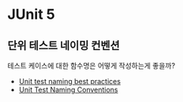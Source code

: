 # JUnit 5

## 단위 테스트 네이밍 컨벤션
테스트 케이스에 대한 함수명은 어떻게 작성하는게 좋을까?

- [Unit test naming best practices](https://stackoverflow.com/questions/155436/unit-test-naming-best-practices)
- [Unit Test Naming Conventions](https://medium.com/@stefanovskyi/unit-test-naming-conventions-dd9208eadbea)